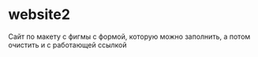 # website2
Сайт по макету с фигмы с формой, которую можно заполнить, а потом очистить и с работающей ссылкой
